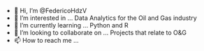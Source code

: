 - 👋 Hi, I’m @FedericoHdzV
- 👀 I’m interested in ... Data Analytics for the Oil and Gas industry
- 🌱 I’m currently learning ... Python and R
- 💞️ I’m looking to collaborate on ... Projects that relate to O&G
- 📫 How to reach me ... 

<!---
FedericoHdzV/FedericoHdzV is a ✨ special ✨ repository because its `README.md` (this file) appears on your GitHub profile.
You can click the Preview link to take a look at your changes.
--->
